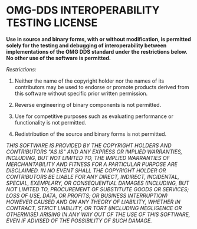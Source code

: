# OMG-DDS INTEROPERABILITY TESTING LICENSE

**Use in source and binary forms, with or without modification, is permitted solely for the testing and debugging of interoperability between implementations of the OMG DDS standard under the restrictions below.  No other use of the software is permitted.**

*Restrictions:*

1. Neither the name of the copyright holder nor the names of its contributors may be used to endorse or promote products derived from this software without specific prior written permission.

2. Reverse engineering of binary components is not permitted. 

3. Use for competitive purposes such as evaluating performance or functionality is not permitted.

4. Redistribution of the source and binary forms is not permitted.

*THIS SOFTWARE IS PROVIDED BY THE COPYRIGHT HOLDERS AND CONTRIBUTORS "AS IS" AND ANY EXPRESS OR IMPLIED WARRANTIES, INCLUDING, BUT NOT LIMITED TO, THE IMPLIED WARRANTIES OF MERCHANTABILITY AND FITNESS FOR A PARTICULAR PURPOSE ARE DISCLAIMED. IN NO EVENT SHALL THE COPYRIGHT HOLDER OR CONTRIBUTORS BE LIABLE FOR ANY DIRECT, INDIRECT, INCIDENTAL, SPECIAL, EXEMPLARY, OR CONSEQUENTIAL DAMAGES (INCLUDING, BUT NOT LIMITED TO, PROCUREMENT OF SUBSTITUTE GOODS OR SERVICES; LOSS OF USE, DATA, OR PROFITS; OR BUSINESS INTERRUPTION) HOWEVER CAUSED AND ON ANY THEORY OF LIABILITY, WHETHER IN CONTRACT, STRICT LIABILITY, OR TORT (INCLUDING NEGLIGENCE OR OTHERWISE) ARISING IN ANY WAY OUT OF THE USE OF THIS SOFTWARE, EVEN IF ADVISED OF THE POSSIBILITY OF SUCH DAMAGE.*

